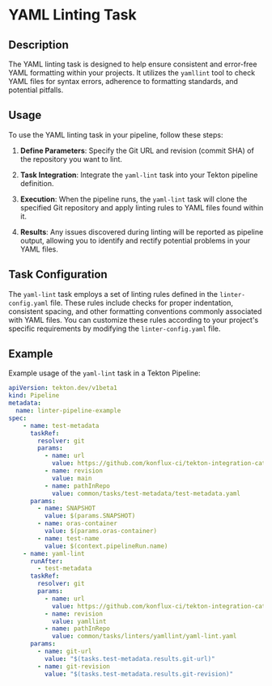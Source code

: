 # YAML Linting Task

## Description

The YAML linting task is designed to help ensure consistent and error-free YAML formatting within your projects. It utilizes the `yamllint` tool to check YAML files for syntax errors, adherence to formatting standards, and potential pitfalls.

## Usage

To use the YAML linting task in your pipeline, follow these steps:

1. **Define Parameters**: Specify the Git URL and revision (commit SHA) of the repository you want to lint.

2. **Task Integration**: Integrate the `yaml-lint` task into your Tekton pipeline definition.

3. **Execution**: When the pipeline runs, the `yaml-lint` task will clone the specified Git repository and apply linting rules to YAML files found within it.

4. **Results**: Any issues discovered during linting will be reported as pipeline output, allowing you to identify and rectify potential problems in your YAML files.

## Task Configuration

The `yaml-lint` task employs a set of linting rules defined in the `linter-config.yaml` file. These rules include checks for proper indentation, consistent spacing, and other formatting conventions commonly associated with YAML files. You can customize these rules according to your project's specific requirements by modifying the `linter-config.yaml` file.

## Example

Example usage of the `yaml-lint` task in a Tekton Pipeline:

```yaml
apiVersion: tekton.dev/v1beta1
kind: Pipeline
metadata:
  name: linter-pipeline-example
spec:
    - name: test-metadata
      taskRef:
        resolver: git
        params:
          - name: url
            value: https://github.com/konflux-ci/tekton-integration-catalog.git
          - name: revision
            value: main
          - name: pathInRepo
            value: common/tasks/test-metadata/test-metadata.yaml
      params:
        - name: SNAPSHOT
          value: $(params.SNAPSHOT)
        - name: oras-container
          value: $(params.oras-container)
        - name: test-name
          value: $(context.pipelineRun.name)
    - name: yaml-lint
      runAfter:
        - test-metadata
      taskRef:
        resolver: git
        params:
          - name: url
            value: https://github.com/konflux-ci/tekton-integration-catalog.git
          - name: revision
            value: yamllint
          - name: pathInRepo
            value: common/tasks/linters/yamllint/yaml-lint.yaml
      params:
        - name: git-url
          value: "$(tasks.test-metadata.results.git-url)"
        - name: git-revision
          value: "$(tasks.test-metadata.results.git-revision)"
```
